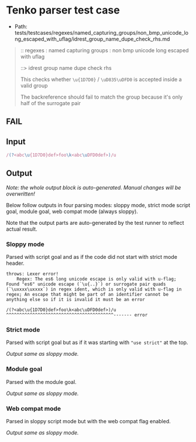 # Tenko parser test case

- Path: tests/testcases/regexes/named_capturing_groups/non_bmp_unicode_long_escaped_with_uflag/idrest_group_name_dupe_check_rhs.md

> :: regexes : named capturing groups : non bmp unicode long escaped with uflag
>
> ::> idrest group name dupe check rhs
>
> This checks whether `\u{1D7D0}` / `\uD835\uDFD0` is accepted inside a valid group
>
> The backreference should fail to match the group because it's only half of the surrogate pair

## FAIL

## Input

`````js
/(?<abc\u{1D7D0}def>foo\k<abc\uDFD0def>)/u
`````

## Output

_Note: the whole output block is auto-generated. Manual changes will be overwritten!_

Below follow outputs in four parsing modes: sloppy mode, strict mode script goal, module goal, web compat mode (always sloppy).

Note that the output parts are auto-generated by the test runner to reflect actual result.

### Sloppy mode

Parsed with script goal and as if the code did not start with strict mode header.

`````
throws: Lexer error!
    Regex: The es6 long unicode escape is only valid with u-flag; Found "es6" unicode escape (`\u{..}`) or surrogate pair quads (`\uxxxx\uxxxx`) in regex ident, which is only valid with u-flag in regex; An escape that might be part of an identifier cannot be anything else so if it is invalid it must be an error

/(?<abc\u{1D7D0}def>foo\k<abc\uDFD0def>)/u
^^^^^^^^^^^^^^^^^^^^^^^^^^^^^^^^^^^^^^^^^------- error
`````

### Strict mode

Parsed with script goal but as if it was starting with `"use strict"` at the top.

_Output same as sloppy mode._

### Module goal

Parsed with the module goal.

_Output same as sloppy mode._

### Web compat mode

Parsed in sloppy script mode but with the web compat flag enabled.

_Output same as sloppy mode._
